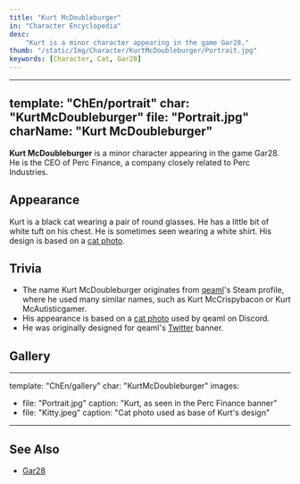 ```yaml
---
title: "Kurt McDoubleburger"
in: "Character Encyclopedia"
desc:
    "Kurt is a minor character appearing in the game Gar28."
thumb: "/static/Img/Character/KurtMcDoubleburger/Portrait.jpg"
keywords: [Character, Cat, Gar28]
---
```


---
template: "ChEn/portrait"
char: "KurtMcDoubleburger"
file: "Portrait.jpg"
charName: "Kurt McDoubleburger"
---

**Kurt McDoubleburger** is a minor character appearing in the game Gar28. He is
the CEO of Perc Finance, a company closely related to Perc Industries.

## Appearance

Kurt is a black cat wearing a pair of round glasses. He has a little bit of
white tuft on his chest. He is sometimes seen wearing a white shirt. His design
is based on a [cat photo].

## Trivia

* The name Kurt McDoubleburger originates from [qeaml]'s Steam profile, where he
  used many similar names, such as Kurt McCrispybacon or Kurt McAutisticgamer.
* His appearance is based on a [cat photo] used by qeaml on Discord.
* He was originally designed for qeaml's [Twitter] banner.

## Gallery

---
template: "ChEn/gallery"
char: "KurtMcDoubleburger"
images:
  - file: "Portrait.jpg"
    caption: "Kurt, as seen in the Perc Finance banner"
  - file: "Kitty.jpeg"
    caption: "Cat photo used as base of Kurt's design"
---

## See Also

* [Gar28]

[qeaml]: /
[cat photo]: /static/Img/Character/KurtMcDoubleburger/Kitty.jpeg
[Twitter]: https://twitter.com/qeamlbackup
[Gar28]: /character/Gar28